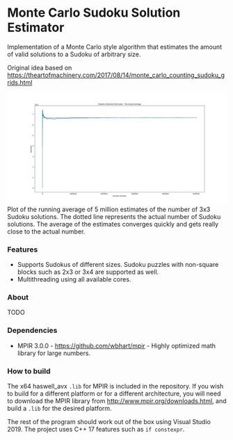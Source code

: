 # Monte Carlo Sudoku Solution Estimator

Implementation of a Monte Carlo style algorithm that estimates the amount of valid solutions to a Sudoku of arbitrary size.

Original idea based on <a>https://theartofmachinery.com/2017/08/14/monte_carlo_counting_sudoku_grids.html</a>

![Figure:_Sudoku 3x3 - Running Average of Estimates](Figures/Sudoku_3x3.png)
Plot of the running average of 5 million estimates of the number of 3x3 Sudoku solutions. The dotted line represents the actual number of Sudoku solutions. The average of the estimates converges quickly and gets really close to the actual number.

### Features
- Supports Sudokus of different sizes. Sudoku puzzles with non-square blocks such as 2x3 or 3x4 are supported as well.
- Multithreading using all available cores.

### About

TODO

### Dependencies
- MPIR 3.0.0 - https://github.com/wbhart/mpir - Highly optimized math library for large numbers.

### How to build
The x64 haswell_avx ``.lib`` for MPIR is included in the repository. If you wish to build for a different platform or for a different architecture, you will need to download the MPIR library from http://www.mpir.org/downloads.html, and build a ``.lib`` for the desired platform.

The rest of the program should work out of the box using Visual Studio 2019. The project uses C++ 17 features such as ``if constexpr``.
